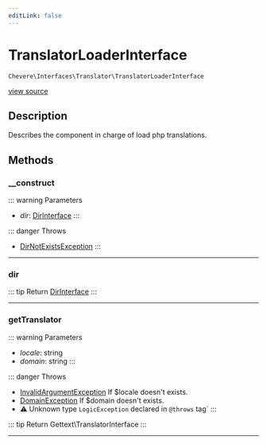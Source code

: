 ```yaml
---
editLink: false
---
```


# TranslatorLoaderInterface

`Chevere\Interfaces\Translator\TranslatorLoaderInterface`

[view source](https://github.com/chevere/chevere/blob/main/src/Chevere/Interfaces/Translator/TranslatorLoaderInterface.php)

## Description

Describes the component in charge of load php translations.

## Methods

### __construct

::: warning Parameters
- *dir*: [DirInterface](../Filesystem/DirInterface.md)
:::

::: danger Throws
- [DirNotExistsException](../../Exceptions/Filesystem/DirNotExistsException.md) 
:::

---

### dir

::: tip Return
[DirInterface](../Filesystem/DirInterface.md)
:::

---

### getTranslator

::: warning Parameters
- *locale*: string
- *domain*: string
:::

::: danger Throws
- [InvalidArgumentException](../../Exceptions/Core/InvalidArgumentException.md) If $locale doesn't exists.
- [DomainException](../../Exceptions/Core/DomainException.md) If $domain doesn't exists.
- ⚠ Unknown type `LogicException` declared in `@throws` tag`
:::

::: tip Return
Gettext\TranslatorInterface
:::

---
